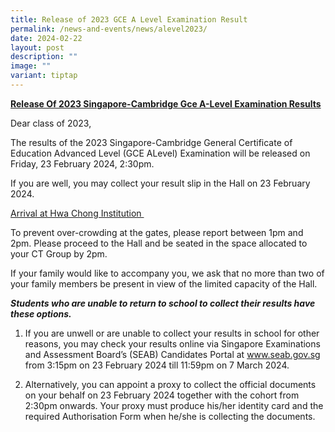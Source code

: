```yaml
---
title: Release of 2023 GCE A Level Examination Result
permalink: /news-and-events/news/alevel2023/
date: 2024-02-22
layout: post
description: ""
image: ""
variant: tiptap
---
```

<p><strong><u>Release Of 2023 Singapore-Cambridge Gce A-Level Examination Results</u></strong>
</p>
<p>Dear class of 2023,&nbsp;</p>
<p>The results of the 2023 Singapore-Cambridge General Certificate of Education
Advanced Level (GCE ALevel) Examination will be released on Friday, 23
February 2024, 2:30pm.&nbsp;</p>
<p>If you are well, you may collect your result slip in the Hall on 23 February
2024.&nbsp;</p>
<p><u>Arrival at Hwa Chong Institution&nbsp;</u>
</p>
<p>To prevent over-crowding at the gates, please report between 1pm and 2pm.
Please proceed to the Hall and be seated in the space allocated to your
CT Group by 2pm.&nbsp;</p>
<p>If your family would like to accompany you, we ask that no more than two
of your family members be present in view of the limited capacity of the
Hall.&nbsp;</p>
<p><strong><em>Students who are unable to return to school to collect their results have these options.&nbsp;</em></strong>
</p>
<ol>
<li>
<p>If you are unwell or are unable to collect your results in school for
other reasons, you may check your results online via Singapore Examinations
and Assessment Board’s (SEAB) Candidates Portal at <a href="http://www.seab.gov.sg" rel="noopener noreferrer nofollow" target="_blank">www.seab.gov.sg</a> from 3:15pm on 23 February
2024 till 11:59pm on 7 March 2024.</p>
</li>
</ol>
<ol start="2">
<li>
<p>Alternatively, you can appoint a proxy to collect the official documents
on your behalf on 23 February 2024 together with the cohort from 2:30pm
onwards. Your proxy must produce his/her identity card and the required
Authorisation Form when he/she is collecting the documents.&nbsp;</p>
</li>
</ol>
<p></p>